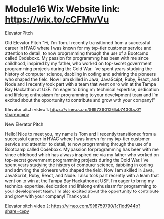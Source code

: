 # Module16 Wix Website link: https://wix.to/cCFMwVu

Elevator Pitch

Old Elevator Pitch
"Hi, I’m Tom. I recently transitioned from a successful career in HVAC where I was known for my  top-tier customer service and attention to detail, to now programming through the use of a Bootcamp called Codeboxx. My passion for programming has been with me since childhood, inspired by my father, who worked on top-secret government programming projects during the Cold War. I’ve spent years studying the history of computer science, dabbling in coding and admiring the pioneers who shaped the field. Now I am skilled in Java, JavaScript, Ruby, React, and Node and I recently took part with a team that went on to win at the Tampa Bay Hackathon at USF. I’m eager to bring my technical expertise, dedication and lifelong enthusiasm for programming to your development team and I’m excited about the opportunity to contribute and grow with your company!” 

Elevator pitch video 1: https://vimeo.com/998729013/8ab7430bc6?share=copy

New Elevator Pitch

Hello! Nice to meet you, my name is Tom and I recently transitioned from a successful career in HVAC where I was known for my  top-tier customer service and attention to detail, to now programming through the use of a Bootcamp called Codeboxx. My passion for programming has been with me since childhood which has always inspired me via my father who worked on top-secret government programming projects during the Cold War. I’ve spent years studying the history of computer science, dabbling in coding and admiring the pioneers who shaped the field. Now I am skilled in Java, JavaScript, Ruby, React, and Node. I also took part recently with a team that went on to win at the Tampa Bay Hackathon at USF. I’m eager to bring my technical expertise, dedication and lifelong enthusiasm for programming to your development team. I’m also excited about the opportunity to contribute and grow with your company! Thank you!

Elevator pitch video 2: https://vimeo.com/998759790/1c11dd944b?share=copy
